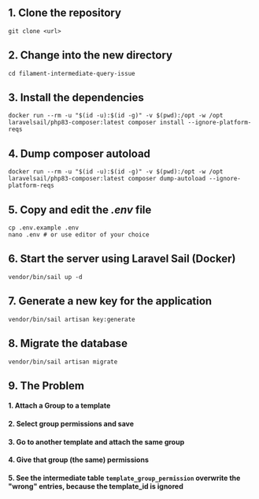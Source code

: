 ## 1. Clone the repository
    git clone <url>

## 2. Change into the new directory
    cd filament-intermediate-query-issue

## 3. Install the dependencies
    docker run --rm -u "$(id -u):$(id -g)" -v $(pwd):/opt -w /opt laravelsail/php83-composer:latest composer install --ignore-platform-reqs

## 4. Dump composer autoload
    docker run --rm -u "$(id -u):$(id -g)" -v $(pwd):/opt -w /opt laravelsail/php83-composer:latest composer dump-autoload --ignore-platform-reqs

## 5. Copy and edit the *.env* file
    cp .env.example .env
    nano .env # or use editor of your choice

## 6. Start the server using Laravel Sail (Docker)
    vendor/bin/sail up -d

## 7. Generate a new key for the application
    vendor/bin/sail artisan key:generate

## 8. Migrate the database
    vendor/bin/sail artisan migrate

## 9. The Problem

#### 1. Attach a Group to a template

#### 2. Select group permissions and save

#### 3. Go to another template and attach the same group

#### 4. Give that group (the same) permissions

#### 5. See the intermediate table `template_group_permission` overwrite the "wrong" entries, because the template_id is ignored